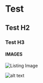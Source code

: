 # Test

## Test H2

### Test H3

#### IMAGES

![Listing Image](https://raw.github.com/dannyrb/example-cornerstonejs-marketplace-listing/master/.csmarket/img/listing.png)

![alt text](https://raw.github.com/dannyrb/example-cornerstonejs-marketplace-listing/master/.csmarket/img/featured.png)